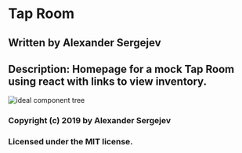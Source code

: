 # Tap Room
## Written by Alexander Sergejev

## Description: Homepage for a mock Tap Room using react with links to view inventory.

![ideal component tree](.src/assets/images/link_tree.jpg)

### Copyright (c) 2019 by Alexander Sergejev
### Licensed under the MIT license.
